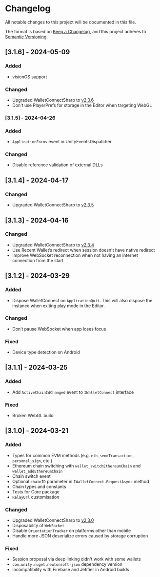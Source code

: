 # Changelog

All notable changes to this project will be documented in this file.

The format is based on [Keep a Changelog](https://keepachangelog.com/en/1.1.0/),
and this project adheres to [Semantic Versioning](https://semver.org/spec/v2.0.0.html).

## [3.1.6] - 2024-05-09

### Added

- visionOS support

### Changed

- Upgraded WalletConnectSharp to [v2.3.6](https://github.com/WalletConnect/WalletConnectSharp/releases/tag/v2.3.6)
- Don't use PlayerPrefs for storage in the Editor when targeting WebGL

### [3.1.5] - 2024-04-26

### Added

- `ApplicationFocus` event in UnityEventsDispatcher

### Changed

- Disable reference validation of external DLLs

## [3.1.4] - 2024-04-17

### Changed

- Upgraded WalletConnectSharp to [v2.3.5](https://github.com/WalletConnect/WalletConnectSharp/releases/tag/v2.3.5)

## [3.1.3] - 2024-04-16

### Changed

- Upgraded WalletConnectSharp to [v2.3.4](https://github.com/WalletConnect/WalletConnectSharp/releases/tag/v2.3.4)
- Use Recent Wallet’s redirect when session doesn't have native redirect
- Improve WebSocket reconnection when not having an internet connection from the start

## [3.1.2] - 2024-03-29

### Added

- Dispose WalletConnect on `ApplicationQuit`. This will also dispose the instance when exiting play mode in the Editor.

### Changed

- Don’t pause WebSocket when app loses focus

### Fixed

- Device type detection on Android

## [3.1.1] - 2024-03-25

### Added

- Add `ActiveChainIdChanged` event to `IWalletConnect` interface

### Fixed

- Broken WebGL build

## [3.1.0] - 2024-03-21

### Added

- Types for common EVM methods (e.g. `eth_sendTransaction`, `personal_sign`, etc.)
- Ethereum chain switching with `wallet_switchEthereumChain` and `wallet_addEthereumChain`
- Chain switch event
- Optional `chainID` parameter in `IWalletConnect.RequestAsync` method
- Chain types and constants
- Tests for Core package
- `RelayUrl` customisation

### Changed

- Upgraded WalletConnectSharp to [v2.3.0](https://github.com/WalletConnect/WalletConnectSharp/releases/tag/v2.3.0)
- Disposability of `WebSocket`
- Disable `OrientationTracker` on platforms other than mobile
- Handle more JSON deserialize errors caused by storage corruption

### Fixed

- Session proposal via deep linking didn't work with some wallets
- `com.unity.nuget.newtonsoft-json` dependency version
- Incompatibility with Firebase and Jetifier in Android builds 
